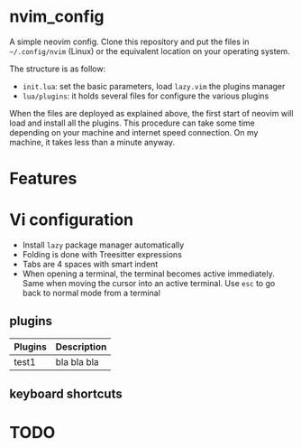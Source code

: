 # nvim_config

A simple neovim config.
Clone this repository and put the files in `~/.config/nvim` (Linux) or the equivalent location on your operating system.

The structure is as follow:

- `init.lua`: set the basic parameters, load `lazy.vim` the plugins manager
- `lua/plugins`: it holds several files for configure the various plugins

When the files are deployed as explained above, the first start of neovim will load and install all the plugins. This procedure can take some time depending on your machine and internet speed connection. On my machine, it takes less than a minute anyway.

# Features
# Vi configuration
- Install `lazy` package manager automatically
- Folding is done with Treesitter expressions
- Tabs are 4 spaces with smart indent
- When opening a terminal, the terminal becomes active immediately. Same when moving the cursor into an active terminal. Use `esc` to go back to normal mode from a terminal

## plugins
| Plugins | Description |
| --------| ------------|
| test1   |   bla bla bla|

## keyboard shortcuts
# TODO
